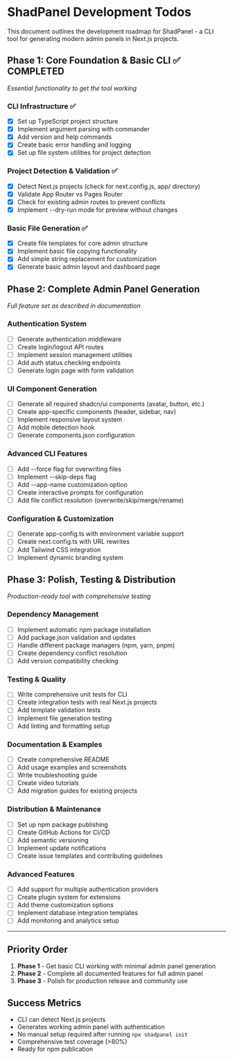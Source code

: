 # ShadPanel Development Todos

This document outlines the development roadmap for ShadPanel - a CLI tool for generating modern admin panels in Next.js projects.

## Phase 1: Core Foundation & Basic CLI ✅ COMPLETED
*Essential functionality to get the tool working*

### CLI Infrastructure ✅
- [x] Set up TypeScript project structure
- [x] Implement argument parsing with commander
- [x] Add version and help commands  
- [x] Create basic error handling and logging
- [x] Set up file system utilities for project detection

### Project Detection & Validation ✅  
- [x] Detect Next.js projects (check for next.config.js, app/ directory)
- [x] Validate App Router vs Pages Router
- [x] Check for existing admin routes to prevent conflicts
- [x] Implement --dry-run mode for preview without changes

### Basic File Generation ✅
- [x] Create file templates for core admin structure
- [x] Implement basic file copying functionality
- [x] Add simple string replacement for customization
- [x] Generate basic admin layout and dashboard page

## Phase 2: Complete Admin Panel Generation
*Full feature set as described in documentation*

### Authentication System
- [ ] Generate authentication middleware
- [ ] Create login/logout API routes
- [ ] Implement session management utilities
- [ ] Add auth status checking endpoints
- [ ] Generate login page with form validation

### UI Component Generation
- [ ] Generate all required shadcn/ui components (avatar, button, etc.)
- [ ] Create app-specific components (header, sidebar, nav)
- [ ] Implement responsive layout system
- [ ] Add mobile detection hook
- [ ] Generate components.json configuration

### Advanced CLI Features
- [ ] Add --force flag for overwriting files
- [ ] Implement --skip-deps flag
- [ ] Add --app-name customization option
- [ ] Create interactive prompts for configuration
- [ ] Add file conflict resolution (overwrite/skip/merge/rename)

### Configuration & Customization
- [ ] Generate app-config.ts with environment variable support
- [ ] Create next.config.ts with URL rewrites
- [ ] Add Tailwind CSS integration
- [ ] Implement dynamic branding system

## Phase 3: Polish, Testing & Distribution
*Production-ready tool with comprehensive testing*

### Dependency Management
- [ ] Implement automatic npm package installation
- [ ] Add package.json validation and updates
- [ ] Handle different package managers (npm, yarn, pnpm)
- [ ] Create dependency conflict resolution
- [ ] Add version compatibility checking

### Testing & Quality
- [ ] Write comprehensive unit tests for CLI
- [ ] Create integration tests with real Next.js projects
- [ ] Add template validation tests
- [ ] Implement file generation testing
- [ ] Add linting and formatting setup

### Documentation & Examples
- [ ] Create comprehensive README
- [ ] Add usage examples and screenshots
- [ ] Write troubleshooting guide
- [ ] Create video tutorials
- [ ] Add migration guides for existing projects

### Distribution & Maintenance
- [ ] Set up npm package publishing
- [ ] Create GitHub Actions for CI/CD
- [ ] Add semantic versioning
- [ ] Implement update notifications
- [ ] Create issue templates and contributing guidelines

### Advanced Features
- [ ] Add support for multiple authentication providers
- [ ] Create plugin system for extensions
- [ ] Add theme customization options
- [ ] Implement database integration templates
- [ ] Add monitoring and analytics setup

---

## Priority Order
1. **Phase 1** - Get basic CLI working with minimal admin panel generation
2. **Phase 2** - Complete all documented features for full admin panel
3. **Phase 3** - Polish for production release and community use

## Success Metrics
- CLI can detect Next.js projects
- Generates working admin panel with authentication
- No manual setup required after running `npx shadpanel init`
- Comprehensive test coverage (>80%)
- Ready for npm publication